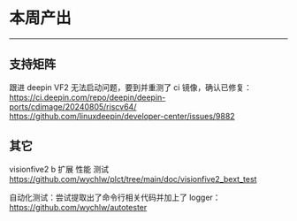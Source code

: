 # 本周产出

---

## 支持矩阵

跟进 deepin VF2 无法启动问题，要到并重测了 ci 镜像，确认已修复：https://ci.deepin.com/repo/deepin/deepin-ports/cdimage/20240805/riscv64/ https://github.com/linuxdeepin/developer-center/issues/9882

## 其它

visionfive2 b 扩展 性能 测试
https://github.com/wychlw/plct/tree/main/doc/visionfive2_bext_test

自动化测试：尝试提取出了命令行相关代码并加上了 logger：https://github.com/wychlw/autotester
